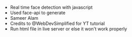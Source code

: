- Real time face detection with javascript
- Used face-api to generate
- Sameer Alam 
- Credits to @WebDevSimplified for YT tutorial 
- Run html file in live server or else it won't work properly


